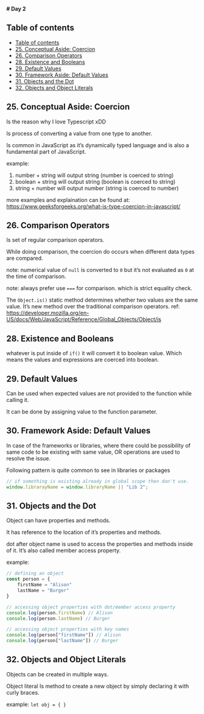 **# Day 2**

## Table of contents

- [Table of contents](#table-of-contents)
- [25. Conceptual Aside: Coercion](#25-conceptual-aside-coercion)
- [26. Comparison Operators](#26-comparison-operators)
- [28. Existence and Booleans](#28-existence-and-booleans)
- [29. Default Values](#29-default-values)
- [30. Framework Aside: Default Values](#30-framework-aside-default-values)
- [31. Objects and the Dot](#31-objects-and-the-dot)
- [32. Objects and Object Literals](#32-objects-and-object-literals)

## 25. Conceptual Aside: Coercion

Is the reason why I love Typescript xDD

Is process of converting a value from one type to another.

Is common in JavaScript as it’s dynamically typed language and is also a fundamental part of JavaScript.

example:

1. number + string will output string (number is coerced to string)
2. boolean + string will output string (boolean is coerced to string)
3. string + number will output number (string is coerced to number)

more examples and explaination can be found at: https://www.geeksforgeeks.org/what-is-type-coercion-in-javascript/

## 26. Comparison Operators

Is set of regular comparison operators.

While doing comparison, the coercion do occurs when different data types are compared.

note: numerical value of `null` is converted to `0` but it’s not evaluated as `0` at the time of comparison.

note: always prefer use `===` for comparison. which is strict equality check.

The `Object.is()` static method determines whether two values are the same value. It’s new method over the traditional comparison operators. ref: https://developer.mozilla.org/en-US/docs/Web/JavaScript/Reference/Global_Objects/Object/is

## 28. Existence and Booleans

whatever is put inside of `if()` it will convert it to boolean value. Which means the values and expressions are coerced into boolean.

## 29. Default Values

Can be used when expected values are not provided to the function while calling it.

It can be done by assigning value to the function parameter.

## 30. Framework Aside: Default Values

In case of the frameworks or libraries, where there could be possibility of same code to be existing with same value, OR operations are used to resolve the issue.

Following pattern is quite common to see in libraries or packages

```jsx
// if something is existing already in global scope then don't use.
window.librarayName = window.libraryName || "Lib 2";
```

## 31. Objects and the Dot

Object can have properties and methods.

It has reference to the location of it’s properties and methods.

dot after object name is used to access the properties and methods inside of it. It’s also called member access property.

example:

```jsx
// defining an object
const person = {
	firstName = "Alison"
	lastName = "Burger"
}

// accessing object properties with dot/member access property
console.log(person.firstName) // Alison
console.log(person.lastName) // Burger

// accessing object properties with key names
console.log(person["firstName"]) // Alison
console.log(person["lastName"]) // Burger
```

## 32. Objects and Object Literals

Objects can be created in multiple ways.

Object literal Is method to create a new object by simply declaring it with curly braces.

example: `let obj = { }`
